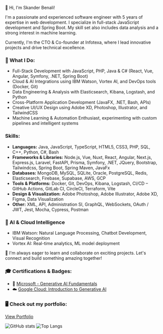 👋 Hi, I'm Skander Benali!

I'm a passionate and experienced software engineer with 5 years of expertise in web development. I specialize in full-stack JavaScript development and Spring Boot. My skill set also includes data analysis and a strong interest in machine learning.

Currently, I'm the CTO & Co-founder at Infotexa, where I lead innovative projects and drive technical excellence.

### 🚀 What I Do:
- Full-Stack Development with JavaScript, PHP, Java & C# (React, Vue, Angular, Symfony, .NET, Spring Boot)
- Cloud & AI Integrations using IBM Watson, Vortex AI, and DevOps tools (Docker, Git)
- Data Engineering & Analysis with Elasticsearch, Kibana, Logstash, and Python
- Cross-Platform Application Development (JavaFX, .NET, Bash, APIs)
- Creative UI/UX Design using Adobe XD, Photoshop, Illustrator, and TailwindCSS
- Machine Learning & Automation Enthusiast, experimenting with custom pipelines and intelligent systems

### Skills:
- **Languages:** Java, JavaScript, TypeScript, HTML5, CSS3, PHP, SQL, C++, Python, C#, Bash
- **Frameworks & Libraries:** Node.js, Vue, Nuxt, React, Angular, Next.js, Express.js, Laravel, FastAPI, Prisma, Symfony, .NET, JQuery, Bootstrap, Tailwindcss, Spring Boot, Spring Maven, JavaFx
- **Databases:** MongoDB, MySQL, SQLite, Oracle, PostgreSQL, Redis, Elasticsearch, Firebase, Supabase, AWS, GCP
- **Tools & Platforms:** Docker, Git, DevOps, Kibana, Logstash, CI/CD – GitHub Actions, GitLab CI, CircleCI, Terraform, Vite
- **Design & Visualization:** Adobe Photoshop, Adobe Illustrator, Adobe XD, Figma, Data Visualization
- **Other:** XML, API, Administration SI, GraphQL, WebSockets, OAuth / JWT, Jest, Mocha, Cypress, Postman
### 🧠 AI & Cloud Intelligence
- IBM Watson: Natural Language Processing, Chatbot Development, Visual Recognition
- Vortex AI: Real-time analytics, ML model deployment


🌟 I'm always eager to learn and collaborate on exciting projects. Let's connect and build something amazing together!

### 🎓 Certifications & Badges:
- 🏅 [Microsoft - Generative AI Fundamentals](https://learn.microsoft.com/api/achievements/share/en-us/SkanderBenali-3776/QSTZFZAE?sharingId=17AC7FD97104DEA7)
- ☁️ [Google Cloud: Introduction to Generative AI](https://www.cloudskillsboost.google/public_profiles/b4f47ee5-4676-4295-bfea-cfa9b4a54674/badges/15559592)

### 🖥️ Check out my portfolio: 
[View Portfolio](https://skanderbenali.github.io/portfolio/)


![GitHub stats](https://github-readme-stats.vercel.app/api?username=skanderbenali&show_icons=true&theme=transparent) ![Top Langs](https://github-readme-stats.vercel.app/api/top-langs/?username=skanderbenali&layout=compact&show_icons=true&theme=transparent)


